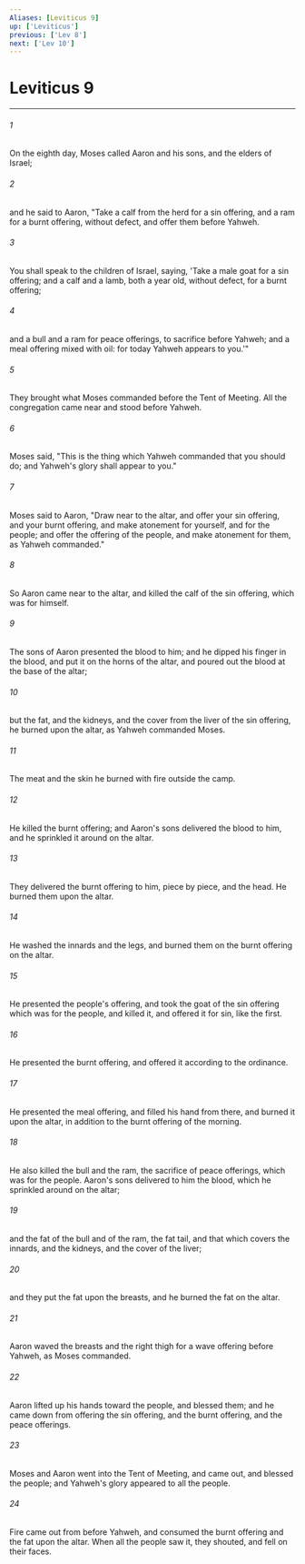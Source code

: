 ```yaml
---
Aliases: [Leviticus 9]
up: ['Leviticus']
previous: ['Lev 8']
next: ['Lev 10']
---
```

# Leviticus 9
***





###### 1 

On the eighth day, Moses called Aaron and his sons, and the elders of Israel; 



###### 2 

and he said to Aaron, "Take a calf from the herd for a sin offering, and a ram for a burnt offering, without defect, and offer them before Yahweh. 



###### 3 

You shall speak to the children of Israel, saying, 'Take a male goat for a sin offering; and a calf and a lamb, both a year old, without defect, for a burnt offering; 



###### 4 

and a bull and a ram for peace offerings, to sacrifice before Yahweh; and a meal offering mixed with oil: for today Yahweh appears to you.'" 



###### 5 

They brought what Moses commanded before the Tent of Meeting. All the congregation came near and stood before Yahweh. 



###### 6 

Moses said, "This is the thing which Yahweh commanded that you should do; and Yahweh's glory shall appear to you." 



###### 7 

Moses said to Aaron, "Draw near to the altar, and offer your sin offering, and your burnt offering, and make atonement for yourself, and for the people; and offer the offering of the people, and make atonement for them, as Yahweh commanded." 



###### 8 

So Aaron came near to the altar, and killed the calf of the sin offering, which was for himself. 



###### 9 

The sons of Aaron presented the blood to him; and he dipped his finger in the blood, and put it on the horns of the altar, and poured out the blood at the base of the altar; 



###### 10 

but the fat, and the kidneys, and the cover from the liver of the sin offering, he burned upon the altar, as Yahweh commanded Moses. 



###### 11 

The meat and the skin he burned with fire outside the camp. 



###### 12 

He killed the burnt offering; and Aaron's sons delivered the blood to him, and he sprinkled it around on the altar. 



###### 13 

They delivered the burnt offering to him, piece by piece, and the head. He burned them upon the altar. 



###### 14 

He washed the innards and the legs, and burned them on the burnt offering on the altar. 



###### 15 

He presented the people's offering, and took the goat of the sin offering which was for the people, and killed it, and offered it for sin, like the first. 



###### 16 

He presented the burnt offering, and offered it according to the ordinance. 



###### 17 

He presented the meal offering, and filled his hand from there, and burned it upon the altar, in addition to the burnt offering of the morning. 



###### 18 

He also killed the bull and the ram, the sacrifice of peace offerings, which was for the people. Aaron's sons delivered to him the blood, which he sprinkled around on the altar; 



###### 19 

and the fat of the bull and of the ram, the fat tail, and that which covers the innards, and the kidneys, and the cover of the liver; 



###### 20 

and they put the fat upon the breasts, and he burned the fat on the altar. 



###### 21 

Aaron waved the breasts and the right thigh for a wave offering before Yahweh, as Moses commanded. 



###### 22 

Aaron lifted up his hands toward the people, and blessed them; and he came down from offering the sin offering, and the burnt offering, and the peace offerings. 



###### 23 

Moses and Aaron went into the Tent of Meeting, and came out, and blessed the people; and Yahweh's glory appeared to all the people. 



###### 24 

Fire came out from before Yahweh, and consumed the burnt offering and the fat upon the altar. When all the people saw it, they shouted, and fell on their faces.
